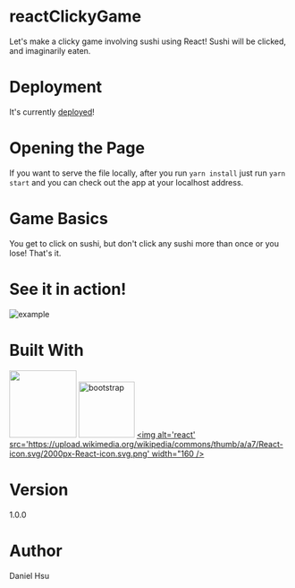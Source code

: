 # reactClickyGame
Let's make a clicky game involving sushi using React! Sushi will be clicked, and imaginarily eaten.

# Deployment
It's currently [deployed](https://majorazero.github.io/reactClickyGame/)!

# Opening the Page
If you want to serve the file locally, after you run `yarn install` just run  `yarn start` and you can check out the app at your localhost address.

# Game Basics

You get to click on sushi, but don't click any sushi more than once or you lose! That's it.

# See it in action!

<img alt="example" src="example.gif" />

# Built With
[<img src="https://catalin.red/dist/uploads/2011/01/css3-html5-logo-initial.png" width="120" />](https://en.wikipedia.org/wiki/HTML5)
[<img alt="bootstrap" src="https://getbootstrap.com/docs/4.1/assets/img/bootstrap-stack.png" width="100"/>](https://getbootstrap.com/)
[<img alt='react' src='https://upload.wikimedia.org/wikipedia/commons/thumb/a/a7/React-icon.svg/2000px-React-icon.svg.png' width="160 />](https://reactjs.org/)

# Version

1.0.0

# Author
Daniel Hsu
